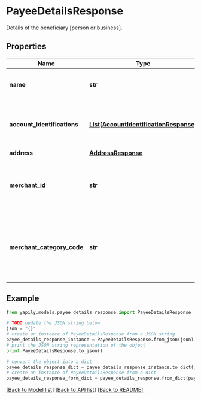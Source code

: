 # PayeeDetailsResponse

 Details of the beneficiary [person or business].

## Properties
Name | Type | Description | Notes
------------ | ------------- | ------------- | -------------
**name** | **str** | The account holder name of the beneficiary. | [optional] 
**account_identifications** | [**List[AccountIdentificationResponse]**](AccountIdentificationResponse.md) | The account identifications that identify the &#x60;Payee&#x60; bank account. | [optional] 
**address** | [**AddressResponse**](AddressResponse.md) |  | [optional] 
**merchant_id** | **str** | The merchant ID is a unique code provided by the payment processor to the merchant. | [optional] 
**merchant_category_code** | **str** | The category code of the merchant in case the &#x60;Payee&#x60; is a business. Specified as a 3-letter ISO 18245 code. | [optional] 

## Example

```python
from yapily.models.payee_details_response import PayeeDetailsResponse

# TODO update the JSON string below
json = "{}"
# create an instance of PayeeDetailsResponse from a JSON string
payee_details_response_instance = PayeeDetailsResponse.from_json(json)
# print the JSON string representation of the object
print PayeeDetailsResponse.to_json()

# convert the object into a dict
payee_details_response_dict = payee_details_response_instance.to_dict()
# create an instance of PayeeDetailsResponse from a dict
payee_details_response_form_dict = payee_details_response.from_dict(payee_details_response_dict)
```
[[Back to Model list]](../README.md#documentation-for-models) [[Back to API list]](../README.md#documentation-for-api-endpoints) [[Back to README]](../README.md)


